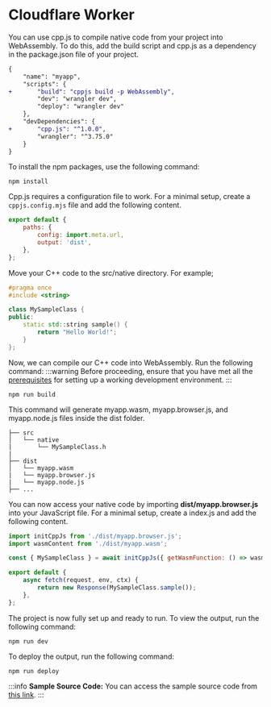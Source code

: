 # Cloudflare Worker

You can use cpp.js to compile native code from your project into WebAssembly. To do this, add the build script and cpp.js as a dependency in the package.json file of your project.

```diff title="package.json"
{
    "name": "myapp",
    "scripts": {
+       "build": "cppjs build -p WebAssembly",
        "dev": "wrangler dev",
        "deploy": "wrangler dev"
    },
    "devDependencies": {
+       "cpp.js": "^1.0.0",
        "wrangler": "^3.75.0"
    }
}
```

To install the npm packages, use the following command:
```shell npm2yarn
npm install
```

Cpp.js requires a configuration file to work. For a minimal setup, create a `cppjs.config.mjs` file and add the following content.

```js title="cppjs.config.mjs"
export default {
    paths: {
        config: import.meta.url,
        output: 'dist',
    },
};
```

Move your C++ code to the src/native directory. For example;

```cpp title="src/native/MySampleClass.h"
#pragma once
#include <string>

class MySampleClass {
public:
    static std::string sample() {
        return "Hello World!";
    }
};
```

Now, we can compile our C++ code into WebAssembly. Run the following command:
:::warning
Before proceeding, ensure that you have met all the [prerequisites](/docs/guide/getting-started/prerequisites) for setting up a working development environment.
:::
```shell npm2yarn
npm run build
```

This command will generate myapp.wasm, myapp.browser.js, and myapp.node.js files inside the dist folder.

```
├── src
│   └── native
|       └── MySampleClass.h
|
├── dist
│   └── myapp.wasm
|   └── myapp.browser.js
|   └── myapp.node.js
├── ...
```

You can now access your native code by importing **dist/myapp.browser.js** into your JavaScript file. For a minimal setup, create a index.js and add the following content.

```js title="index.js"
import initCppJs from './dist/myapp.browser.js';
import wasmContent from './dist/myapp.wasm';

const { MySampleClass } = await initCppJs({ getWasmFunction: () => wasmContent });

export default {
    async fetch(request, env, ctx) {
        return new Response(MySampleClass.sample());
    },
};
```

The project is now fully set up and ready to run. To view the output, run the following command:

```shell npm2yarn
npm run dev
```

To deploy the output, run the following command:

```shell npm2yarn
npm run deploy
```

:::info
**Sample Source Code:** You can access the sample source code from [this link](https://github.com/bugra9/cpp.js/tree/main/packages/cppjs-sample-cloud-cloudflare-worker).
:::
